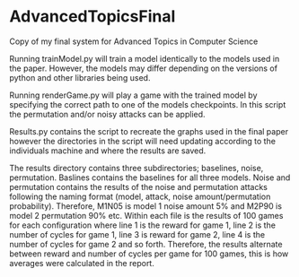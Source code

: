 # AdvancedTopicsFinal
Copy of my final system for Advanced Topics in Computer Science

Running trainModel.py will train a model identically to the models used in the paper. However, the models may differ depending on the versions of python and other libraries being used. 

Running renderGame.py will play a game with the trained model by specifying the correct path to one of the models checkpoints. In this script the permutation and/or noisy attacks can be applied.

Results.py contains the script to recreate the graphs used in the final paper however the directories in the script will need updating according to the individuals machine and where the results are saved.

The results directory contains three subdirectories; baselines, noise, permutation. Baslines contains the baselines for all three models. Noise and permutation contains the results of the noise and permutation attacks following the naming format (model, attack, noise amount/permutation probability). Therefore, M1N05 is model 1 noise amount 5% and M2P90 is model 2 permutation 90% etc. Within each file is the results of 100 games for each configuration where line 1 is the reward for game 1, line 2 is the number of cycles for game 1, line 3 is reward for game 2, line 4 is the number of cycles for game 2 and so forth. Therefore, the results alternate between reward and number of cycles per game for 100 games, this is how averages were calculated in the report. 
